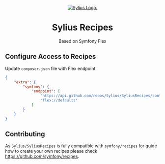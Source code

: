 <p align="center">
    <a href="https://sylius.com" target="_blank">
        <picture>
          <source media="(prefers-color-scheme: dark)" srcset="https://media.sylius.com/sylius-logo-800-dark.png">
          <source media="(prefers-color-scheme: light)" srcset="https://media.sylius.com/sylius-logo-800.png">
          <img alt="Sylius Logo." src="https://media.sylius.com/sylius-logo-800.png">
        </picture>
    </a>
</p>

<h1 align="center">Sylius Recipes</h1>

<p align="center">Based on Symfony Flex</p>

## Configure Access to Recipes

Update `composer.json` file with Flex endpoint
```json
{
    "extra": {
        "symfony": {
            "endpoint": [
                "https://api.github.com/repos/Sylius/SyliusRecipes/contents/index.json?ref=flex/main",
                "flex://defaults"
            ]
        }
    }
}
```

## Contributing

As `Sylius/SyliusRecipes` is fully compatible with `symfony/recipes` for guide how to create your own recipes please check https://github.com/symfony/recipes.
